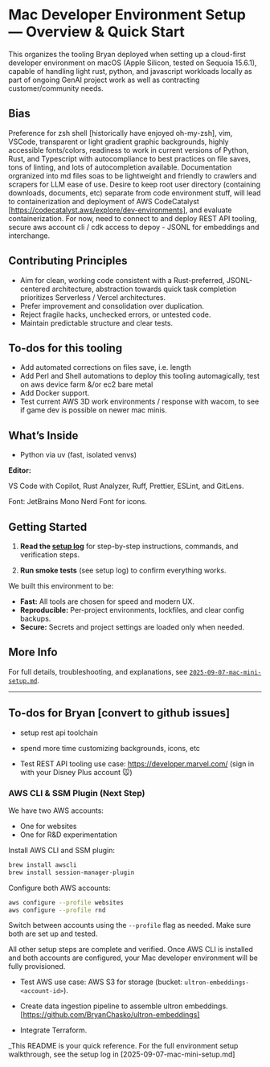 # Mac Developer Environment Setup — Overview & Quick Start

This organizes the tooling Bryan deployed when setting up a cloud-first developer environment on macOS (Apple Silicon, tested on Sequoia 15.6.1), capable of handling light rust, python, and javascript workloads locally as part of ongoing GenAI project work as well as contracting customer/community needs. 

## Bias

Preference for zsh shell [historically have enjoyed oh-my-zsh], vim, VSCode, transparent or light gradient graphic backgrounds, highly accessible fonts/colors, readiness to work in current versions of Python, Rust, and Typescript with autocompliance to best practices on file saves, tons of linting, and lots of autocompletion available.  Documentation orgranized into md files soas to be lightweight and friendly to crawlers and scrapers for LLM ease of use. Desire to keep root user directory (containing downloads, documents, etc) separate from code environment stuff, will lead to containerization and deployment of AWS CodeCatalyst [https://codecatalyst.aws/explore/dev-environments], and evaluate containerization. For now, need to connect to and deploy REST API tooling, secure aws account cli / cdk access to depoy - JSONL for embeddings and interchange. 

## Contributing Principles

- Aim for clean, working code consistent with a Rust-preferred, 
  JSONL-centered architecture, abstraction towards quick task completion prioritizes Serverless / Vercel architectures.
- Prefer improvement and consolidation over duplication.
- Reject fragile hacks, unchecked errors, or untested code.
- Maintain predictable structure and clear tests.



## To-dos for this tooling

- Add automated corrections on files save, i.e. length
- Add Perl and Shell automations to deploy this tooling automagically, test on aws device farm &/or ec2 bare metal
- Add Docker support.
- Test current AWS 3D work environments / response with wacom, to see if game dev is possible on newer mac minis.

## What’s Inside

- Python via uv (fast, isolated venvs)

**Editor:**

VS Code with Copilot, Rust Analyzer, Ruff, Prettier, ESLint, and GitLens. 

Font: JetBrains Mono Nerd Font for icons.

## Getting Started

1. **Read the [setup log](2025-09-07-mac-mini-setup.md)** for step-by-step instructions, commands, and verification steps.

3. **Run smoke tests** (see setup log) to confirm everything works.


We built this environment to be:

- **Fast:** All tools are chosen for speed and modern UX.
- **Reproducible:** Per-project environments, lockfiles, and clear config backups.
- **Secure:** Secrets and project settings are loaded only when needed.

## More Info

For full details, troubleshooting, and explanations, see [`2025-09-07-mac-mini-setup.md`](2025-09-07-mac-mini-setup.md).

---

## To-dos for Bryan [convert to github issues]

- setup rest api toolchain

- spend more time customizing backgrounds, icons, etc

- Test REST API tooling use case:
https://developer.marvel.com/
(sign in with your Disney Plus account 🐭)

### AWS CLI & SSM Plugin (Next Step)

We have two AWS accounts:

- One for websites
- One for R&D experimentation

Install AWS CLI and SSM plugin:

```sh
brew install awscli
brew install session-manager-plugin
```

Configure both AWS accounts:

```sh
aws configure --profile websites
aws configure --profile rnd
```

Switch between accounts using the `--profile` flag as needed. Make sure both are set up and tested.

All other setup steps are complete and verified. Once AWS CLI is installed and both accounts are configured, your Mac developer environment will be fully provisioned.

- Test AWS use case:
AWS S3 for storage (bucket: `ultron-embeddings-<account-id>`).

- Create data ingestion pipeline to assemble ultron embeddings.
[https://github.com/BryanChasko/ultron-embeddings]

- Integrate Terraform.

_This README is your quick reference. For the full environment setup walkthrough, see the setup log in [2025-09-07-mac-mini-setup.md]
